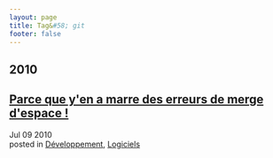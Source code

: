 ```yaml
---
layout: page
title: Tag&#58; git
footer: false
---
```


<div id="blog-archives" class="category">
<h2>2010</h2>

<article>
<h1><a href="/2010/07/09/parce-que-yen-a-marre-des-erreurs-de-merge-despace/index.html">Parce que y'en a marre des erreurs de merge d'espace !</a></h1>
<time datetime="2010-07-09T00:00:00-06:00" pubdate><span class='month'>Jul</span> <span class='day'>09</span> <span class='year'>2010</span></time>
<footer>
<span class="categories">posted in 
<a href='/categories/développement/'>Développement</a>, <a href='/categories/logiciels/'>Logiciels</a></span>
</footer>
</article>
</div>
